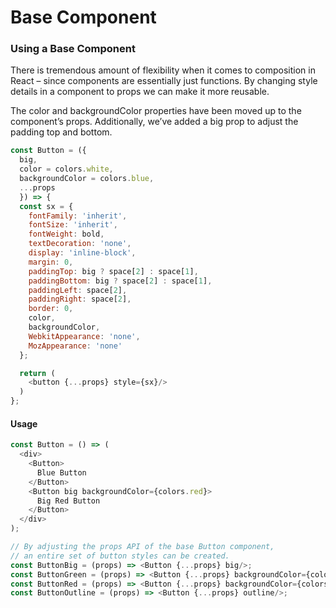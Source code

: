# Base Component
### Using a Base Component
There is tremendous amount of flexibility when it comes to composition in React – since components are essentially just functions.
By changing style details in a component to props we can make it more reusable.

The color and backgroundColor properties have been moved up to the component’s props.
Additionally, we’ve added a big prop to adjust the padding top and bottom.
```javascript
const Button = ({
  big,
  color = colors.white,
  backgroundColor = colors.blue,
  ...props
  }) => {
  const sx = {
    fontFamily: 'inherit',
    fontSize: 'inherit',
    fontWeight: bold,
    textDecoration: 'none',
    display: 'inline-block',
    margin: 0,
    paddingTop: big ? space[2] : space[1],
    paddingBottom: big ? space[2] : space[1],
    paddingLeft: space[2],
    paddingRight: space[2],
    border: 0,
    color,
    backgroundColor,
    WebkitAppearance: 'none',
    MozAppearance: 'none'
  };

  return (
    <button {...props} style={sx}/>
  )
};
```
#### Usage
```javascript
const Button = () => (
  <div>
    <Button>
      Blue Button
    </Button>
    <Button big backgroundColor={colors.red}>
      Big Red Button
    </Button>
  </div>
);

// By adjusting the props API of the base Button component,
// an entire set of button styles can be created.
const ButtonBig = (props) => <Button {...props} big/>;
const ButtonGreen = (props) => <Button {...props} backgroundColor={colors.green}/>;
const ButtonRed = (props) => <Button {...props} backgroundColor={colors.red}/>;
const ButtonOutline = (props) => <Button {...props} outline/>;
```
